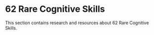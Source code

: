 # 62 Rare Cognitive Skills

This section contains research and resources about 62 Rare Cognitive Skills.